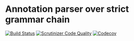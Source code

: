 # Annotation parser over strict grammar chain
[![Build Status](https://travis-ci.org/spiral/annotations.svg?branch=master)](https://travis-ci.org/spiral/annotations)
[![Scrutinizer Code Quality](https://scrutinizer-ci.com/g/spiral/annotations/badges/quality-score.png?b=master)](https://scrutinizer-ci.com/g/spiral/annotations/?branch=master)
[![Codecov](https://codecov.io/gh/spiral/annotations/graph/badge.svg)](https://codecov.io/gh/spiral/annotations)